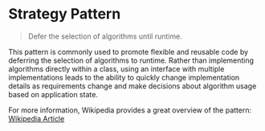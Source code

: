 # Strategy Pattern

> Defer the selection of algorithms until runtime.

This pattern is commonly used to promote flexible and reusable code by deferring the selection of algorithms to runtime. Rather than implementing algorithms directly within a class, using an interface with multiple implementations leads to the ability to quickly change implementation details as requirements change and make decisions about algorithm usage based on application state.

For more information, Wikipedia provides a great overview of the pattern: [Wikipedia Article](https://en.wikipedia.org/wiki/Strategy_pattern)